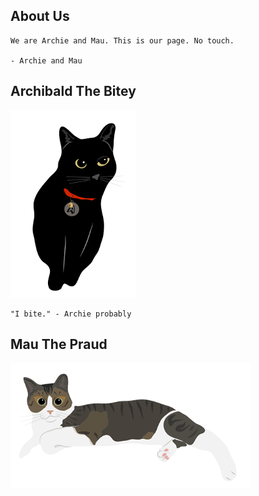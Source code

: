 ## About Us

```
We are Archie and Mau. This is our page. No touch. 

- Archie and Mau
```


## Archibald The Bitey

<img src="https://github.com/Fasian1/Catscapades/raw/master/imgs/archie3.png" width="200">


```
"I bite." - Archie probably
```

## Mau The Praud 

<img src="https://github.com/Fasian1/Catscapades/raw/master/imgs/mau2.png" height="200">

